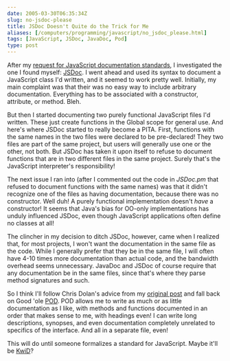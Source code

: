```yaml
--- 
date: 2005-03-30T06:35:34Z
slug: no-jsdoc-please
title: JSDoc Doesn't Quite do the Trick for Me
aliases: [/computers/programming/javascript/no_jsdoc_please.html]
tags: [JavaScript, JSDoc, JavaDoc, Pod]
type: post
---
```


<p>After my <a href="/computers/programming/javascript/documentation_standard.html" title="I ask, &#x201c;Is there a JavaScript Library Documentation Standard?&#x201d;">request for JavaScript documentation standards</a>, I investigated the one I found myself: <a href="http://jsdoc.sourceforge.net/" title="Learn about JSDoc (written in Perl!) on the project home page">JSDoc</a>. I went ahead and used its syntax to document a JavaScript class I'd written, and it seemed to work pretty well. Initially, my main complaint was that their was no easy way to include arbitrary documentation. Everything has to be associated with a constructor, attribute, or method. Bleh.</p>

<p>But then I started documenting two purely functional JavaScript files I'd written. These just create functions in the Global scope for general use. And here's where JSDoc started to really become a PITA. First, functions with the same names in the two files were declared to be pre-declared! They two files are part of the same project, but users will generally use one or the other, not both. But JSDoc has taken it upon itself to refuse to document functions that are in two different files in the same project. Surely that's the JavaScript interpreter's responsibility!</p>

<p>The next issue I ran into (after I commented out the code in <em>JSDoc.pm</em> that refused to document functions with the same names) was that it didn't recognize one of the files as having documentation, because there was no constructor. Well duh! A purely functional implementation doesn't <em>have</em> a constructor! It seems that Java's bias for OO-only implementations has unduly influenced JSDoc, even though JavaScript applications often define no classes at all!</p>

<p>The clincher in my decision to ditch JSDoc, however, came when I realized that, for most projects, I won't want the documentation in the same file as the code. While I generally prefer that they be in the same file, I will often have 4-10 times more documentation than actual code, and the bandwidth overhead seems unnecessary. JavaDoc and JSDoc of course require that any documentation be in the same files, since that's where they parse method signatures and such.</p>

<p>So I think I'll follow Chris Dolan's advice from my <a href="/computers/programming/javascript/documentation_standard.html" title="Is there a JavaScript Library Documentation Standard?">original post</a> and fall back on Good 'ole <a href="http://search.cpan.org/dist/perl/pod/perlpod.pod" title="Read the POD documentation on CPAN">POD</a>. POD allows me to write as much or as little documentation as I like, with methods and functions documented in an order that makes sense to me, with headings even! I can write long descriptions, synopses, and even documentation completely unrelated to specifics of the interface. And all in a separate file, even!</p>

<p>This will do until someone formalizes a standard for JavaScript. Maybe it'll be <a href="http://kwiki.org/?KwiD" title="KWID is a proposed replacement format for Perl's POD format; read more about it here.">KwiD</a>?</p>
